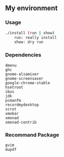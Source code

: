 ## My environment

### Usage
```bash
./install (run | show)
	run: really install
	show: dry run
```

### Dependencies
```
dmenu
ghc
gnome-alsamixer
gnome-screensaver
google-chrome-stable
hsetroot
ibus
jdk
pcmanfm
recordmydesktop
scrot
xmobar
xmonad
xmonad-contrib
```

### Recommand Package
```
gvim
mupdf
```
